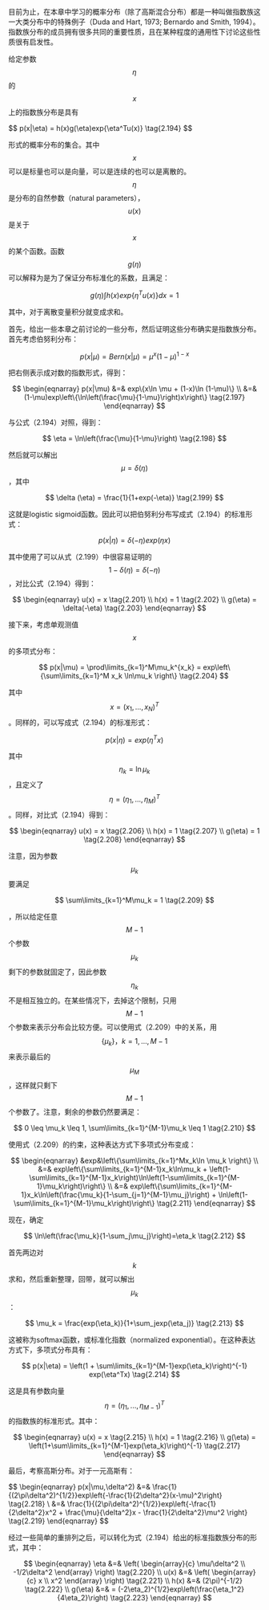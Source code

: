 目前为止，在本章中学习的概率分布（除了高斯混合分布）都是一种叫做指数族这一大类分布中的特殊例子（Duda and Hart, 1973; Bernardo and Smith, 1994）。指数族分布的成员拥有很多共同的重要性质，且在某种程度的通用性下讨论这些性质很有启发性。    

给定参数$$ \eta $$的$$ x $$上的指数族分布是具有

$$
p(x|\eta) = h(x)g(\eta)exp\{\eta^Tu(x)} \tag{2.194}
$$

形式的概率分布的集合。其中$$ x $$可以是标量也可以是向量，可以是连续的也可以是离散的。$$ \eta $$是分布的自然参数（natural parameters），$$ u(x) $$是关于$$ x $$的某个函数。函数$$ g(\eta) $$可以解释为是为了保证分布标准化的系数，且满足：    

$$
g(\eta)\int h(x)exp\{\eta^Tu(x)\}dx = 1 \tag{2.195}
$$

其中，对于离散变量积分就变成求和。    

首先，给出一些本章之前讨论的一些分布，然后证明这些分布确实是指数族分布。首先考虑伯努利分布：    

$$
p(x|\mu) = Bern(x|\mu) = \mu^x(1-\mu)^{1-x} \tag{2.196}
$$

把右侧表示成对数的指数形式，得到：    

$$
\begin{eqnarray}
p(x|\mu) &=& exp\{x\ln \mu + (1-x)\ln (1-\mu)\} \\
&=& (1-\mu)exp\left\{\ln\left(\frac{\mu}{1-\mu}\right)x\right\} \tag{2.197}
\end{eqnarray}
$$

与公式（2.194）对照，得到：    

$$
\eta = \ln\left(\frac{\mu}{1-\mu}\right) \tag{2.198}
$$

然后就可以解出$$ \mu = \delta (\eta) $$，其中    

$$
\delta (\eta) = \frac{1}{1+exp(-\eta)} \tag{2.199}
$$

这就是logistic sigmoid函数。因此可以把伯努利分布写成式（2.194）的标准形式：    

$$
p(x|\eta) = \delta(-\eta)exp(\eta x) \tag{2.200}
$$

其中使用了可以从式（2.199）中很容易证明的$$ 1 - \delta(\eta) = \delta(-\eta) $$，对比公式（2.194）得到：    

$$
\begin{eqnarray}
u(x) = x \tag{2.201} \\
h(x) = 1 \tag{2.202} \\
g(\eta) = \delta(-\eta) \tag{2.203}
\end{eqnarray}
$$

接下来，考虑单观测值$$ x $$的多项式分布：    

$$
p(x|\mu) = \prod\limits_{k=1}^M\mu_k^{x_k} = exp\left\{\sum\limits_{k=1}^M x_k \ln\mu_k \right\} \tag{2.204}
$$

其中$$ x = (x_1,...,x_N)^T $$。同样的，可以写成式（2.194）的标准形式：    

$$
p(x|\eta) = exp(\eta^Tx) \tag{2.205}
$$

其中$$ \eta_k = \ln \mu_k $$，且定义了$$ \eta = (\eta_1,...,\eta_M)^T $$。同样，对比式（2.194）得到：    

$$
\begin{eqnarray}
u(x) = x \tag{2.206} \\
h(x) = 1 \tag{2.207} \\
g(\eta) = 1 \tag{2.208}
\end{eqnarray}
$$

注意，因为参数$$ \mu_k $$要满足

$$
\sum\limits_{k=1}^M\mu_k = 1 \tag{2.209}
$$

，所以给定任意$$ M − 1 $$个参数$$ \mu_k $$剩下的参数就固定了，因此参数$$ \eta_k $$不是相互独立的。在某些情况下，去掉这个限制，只用$$ M − 1 $$个参数来表示分布会比较方便。可以使用式（2.209）中的关系，用$$ \{\mu_k\}，k=1,...,M-1 $$来表示最后的$$ \mu_M $$，这样就只剩下$$ M - 1 $$个参数了。注意，剩余的参数仍然要满足：    

$$
0 \leq \mu_k \leq 1, \sum\limits_{k=1}^{M-1}\mu_k \leq 1 \tag{2.210}
$$

使用式（2.209）的约束，这种表达方式下多项式分布变成：

$$
\begin{eqnarray}
&exp&\left\{\sum\limits_{k=1}^Mx_k\ln \mu_k \right\} \\
&=& exp\left\{\sum\limits_{k=1}^{M-1}x_k\ln\mu_k + \left(1-\sum\limits_{k=1}^{M-1}x_k\right)\ln\left(1-\sum\limits_{k=1}^{M-1}\mu_k\right)\right\} \\
&=& exp\left\{\sum\limits_{k=1}^{M-1}x_k\ln\left(\frac{\mu_k}{1-\sum_{j=1}^{M-1}\mu_j}\right) + \ln\left(1-\sum\limits_{k=1}^{M-1}\mu_k\right)\right\} \tag{2.211}
\end{eqnarray}
$$

现在，确定

$$
\ln\left(\frac{\mu_k}{1-\sum_j\mu_j}\right)=\eta_k \tag{2.212}
$$

首先两边对$$ k $$求和，然后重新整理，回带，就可以解出$$ \mu_k $$：    

$$
\mu_k = \frac{exp(\eta_k)}{1+\sum_jexp(\eta_j)} \tag{2.213}
$$

这被称为softmax函数，或标准化指数（normalized exponential）。在这种表达方式下，多项式分布具有：    

$$
p(x|\eta) = \left(1 + \sum\limits_{k=1}^{M-1}exp(\eta_k)\right)^{-1} exp(\eta^Tx) \tag{2.214}
$$

这是具有参数向量$$ \eta = (\eta_1,...,\eta_{M-1})^T $$的指数族的标准形式。其中：

$$
\begin{eqnarray}
u(x) = x \tag{2.215} \\
h(x) = 1 \tag{2.216} \\
g(\eta) = \left(1+\sum\limits_{k=1}^{M-1}exp(\eta_k)\right)^{-1} \tag{2.217} 
\end{eqnarray}
$$

最后，考察高斯分布。对于一元高斯有：    

$$
\begin{eqnarray}
p(x|\mu,\delta^2) &=& \frac{1}{(2\pi\delta^2)^{1/2}}exp\left\{-\frac{1}{2\delta^2}(x-\mu)^2\right} \tag{2.218} \\
&=& \frac{1}{(2\pi\delta^2)^{1/2}}exp\left\{-\frac{1}{2\delta^2}x^2 + \frac{\mu}{\delta^2}x - \frac{1}{2\delta^2}\mu^2 \right} \tag{2.219}
\end{eqnarray}
$$

经过一些简单的重排列之后，可以转化为式（2.194）给出的标准指数族分布的形式，其中：

$$
\begin{eqnarray}
\eta &=& \left( \begin{array}{c} \mu/\delta^2 \\ -1/2\delta^2 \end{array} \right) \tag{2.220}  \\
u(x) &=& \left( \begin{array}{c} x \\ x^2 \end{array} \right) \tag{2.221}  \\
h(x) &=& (2\pi)^{-1/2} \tag{2.222} \\
g(\eta) &=& = (-2\eta_2)^{1/2}exp\left(\frac{\eta_1^2}{4\eta_2}\right) \tag{2.223}
\end{eqnarray}
$$

